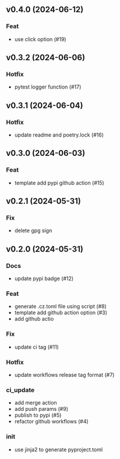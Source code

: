 ## v0.4.0 (2024-06-12)

### Feat

- use click option (#19)

## v0.3.2 (2024-06-06)

### Hotfix

- pytest logger function (#17)

## v0.3.1 (2024-06-04)

### Hotfix

- update readme and poetry.lock (#16)

## v0.3.0 (2024-06-03)

### Feat

- template add pypi github action (#15)

## v0.2.1 (2024-05-31)

### Fix

- delete gpg sign

## v0.2.0 (2024-05-31)

### Docs

- update pypi badge (#12)

### Feat

- generate .cz.toml file using script (#8)
- template add github action option (#3)
- add github actio

### Fix

- update ci tag (#11)

### Hotfix

- update workflows release tag format (#7)

### ci_update

- add merge action
- add push params (#9)
- publish to pypi (#5)
- refactor github workflows (#4)

### init

- use jinja2 to generate pyproject.toml
